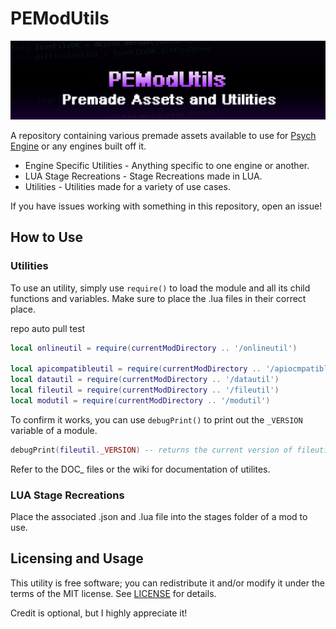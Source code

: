 # PEModUtils

![Banner](banner.png)

A repository containing various premade assets available to use for [Psych Engine](https://github.com/ShadowMario/FNF-PsychEngine) or any engines built off it.

* Engine Specific Utilities - Anything specific to one engine or another.
* LUA Stage Recreations - Stage Recreations made in LUA.
* Utilities - Utilities made for a variety of use cases.

If you have issues working with something in this repository, open an issue!

## How to Use

### Utilities

To use an utility, simply use `require()` to load the module and all its child functions and variables. Make sure to place the .lua files in their correct place.

repo auto pull test

```lua
local onlineutil = require(currentModDirectory .. '/onlineutil')

local apicompatibleutil = require(currentModDirectory .. '/apiocmpatibleutil')
local datautil = require(currentModDirectory .. '/datautil')
local fileutil = require(currentModDirectory .. '/fileutil')
local modutil = require(currentModDirectory .. '/modutil')
```

To confirm it works, you can use `debugPrint()` to print out the `_VERSION` variable of a module.

```lua
debugPrint(fileutil._VERSION) -- returns the current version of fileutil
```

Refer to the DOC_ files or the wiki for documentation of utilites.

### LUA Stage Recreations

Place the associated .json and .lua file into the stages folder of a mod to use.

## Licensing and Usage

This utility is free software; you can redistribute it and/or modify it under the terms of the MIT license. See [LICENSE](LICENSE) for details.

Credit is optional, but I highly appreciate it!
